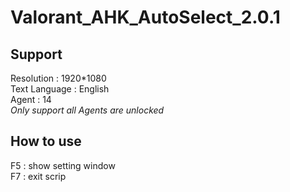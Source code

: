 # Valorant_AHK_AutoSelect_2.0.1


## Support <br>
Resolution : 1920*1080 <br>
Text Language : English <br>
Agent : 14 <br>
*Only support all Agents are unlocked* <br>

## How to use  <br>
F5 : show setting window <br>
F7 : exit scrip <br>

